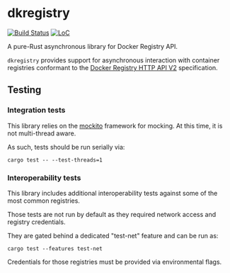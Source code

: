 # dkregistry


[![Build Status](https://travis-ci.org/camallo/dkregistry-rs.svg?branch=master)](https://travis-ci.org/camallo/caps-rs)
[![LoC](https://tokei.rs/b1/github/camallo/dkregistry-rs?category=code)](https://github.com/camallo/caps-rs)

A pure-Rust asynchronous library for Docker Registry API.

`dkregistry` provides support for asynchronous interaction with container registries
conformant to the [Docker Registry HTTP API V2][registry-v2] specification.

[registry-v2]: https://docs.docker.com/registry/spec/api/

## Testing

### Integration tests

This library relies on the [mockito][mockito-gh] framework for mocking. At this time, it is not multi-thread aware.

As such, tests should be run serially via:
```
cargo test -- --test-threads=1
```

[mockito-gh]: https://github.com/lipanski/mockito

### Interoperability tests

This library includes additional interoperability tests against some of the most common registries.

Those tests are not run by default as they required network access and registry credentials.

They are gated behind a dedicated "test-net" feature and can be run as:
```
cargo test --features test-net
```

Credentials for those registries must be provided via environmental flags.
